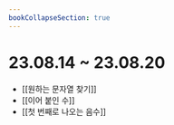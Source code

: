 ```yaml
---
bookCollapseSection: true
---
```

# 23.08.14 ~ 23.08.20

- [[원하는 문자열 찾기]]
- [[이어 붙인 수]]
- [[첫 번째로 나오는 음수]]